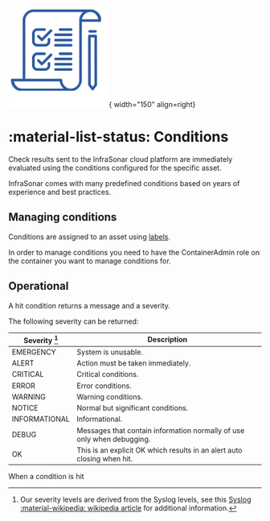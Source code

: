 ![Conditions](../images/application_conditions.png){ width="150" align=right}

# :material-list-status: Conditions

Check results sent to the InfraSonar cloud platform are immediately evaluated using the conditions configured for the specific asset. 

InfraSonar comes with many predefined conditions based on years of experience and best practices.

## Managing conditions

Conditions are assigned to an asset using [labels](labels.md).

In order to manage conditions you need to have the ContainerAdmin role on the container you want to manage conditions for.

## Operational

A hit condition returns a message and a severity.

The following severity can be returned:


Severity [^1] | Description
--------------|------------------------------------------------------------------------
EMERGENCY     | System is unusable.                                                    
ALERT         | Action must be taken immediately.                                      
CRITICAL      | Critical conditions.                                                   
ERROR         | Error conditions.                                                      
WARNING       | Warning conditions.                                                    
NOTICE        | Normal but significant conditions.                                     
INFORMATIONAL | Informational.                                                         
DEBUG         | Messages that contain information normally of use only when debugging. 
OK            | This is an explicit OK which results in an alert auto closing when hit.

[^1]: Our severity levels are derived from the Syslog levels, see this [Syslog :material-wikipedia: wikipedia article](https://en.wikipedia.org/wiki/Syslog) for additional information.

When a condition is hit 



